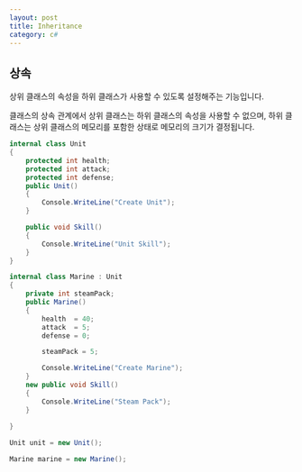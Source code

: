 ```yaml
---
layout: post
title: Inheritance
category: c#
---
```


## 상속

상위 클래스의 속성을 하위 클래스가 사용할 수 있도록 설정해주는 기능입니다.

클래스의 상속 관계에서 상위 클래스는 하위 클래스의 속성을 사용할 수 없으며,
하위 클래스는 상위 클래스의 메모리를 포함한 상태로 메모리의 크기가 결정됩니다.

~~~c#
internal class Unit
{
    protected int health;
    protected int attack;
    protected int defense;
    public Unit()
    {
        Console.WriteLine("Create Unit");
    }

    public void Skill()
    { 
        Console.WriteLine("Unit Skill");
    }
}
~~~

~~~c#
internal class Marine : Unit
{
    private int steamPack;
    public Marine() 
    {
        health  = 40;
        attack  = 5;
        defense = 0;

        steamPack = 5;  

        Console.WriteLine("Create Marine");
    }
    new public void Skill()
    {
        Console.WriteLine("Steam Pack");
    }
    
}

Unit unit = new Unit();

Marine marine = new Marine();
~~~
